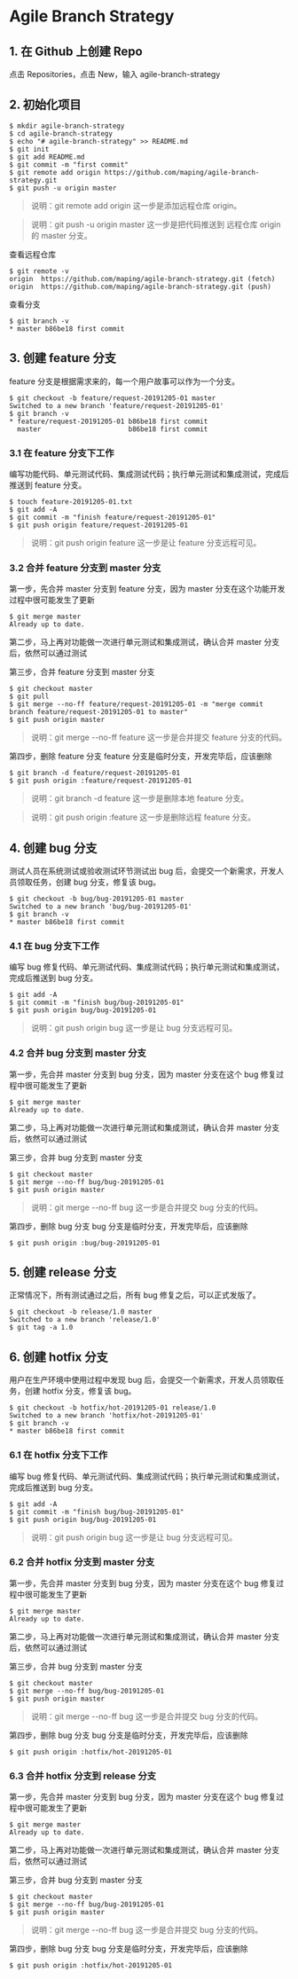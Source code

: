 # Agile Branch Strategy

## 1. 在 Github 上创建 Repo
点击 Repositories，点击 New，输入 agile-branch-strategy

## 2. 初始化项目
```console
$ mkdir agile-branch-strategy
$ cd agile-branch-strategy
$ echo "# agile-branch-strategy" >> README.md
$ git init
$ git add README.md
$ git commit -m "first commit"
$ git remote add origin https://github.com/maping/agile-branch-strategy.git
$ git push -u origin master
```
> 说明：git remote add origin 这一步是添加远程仓库 origin。

> 说明：git push -u origin master 这一步是把代码推送到 远程仓库 origin 的 master 分支。

查看远程仓库
```console
$ git remote -v
origin	https://github.com/maping/agile-branch-strategy.git (fetch)
origin	https://github.com/maping/agile-branch-strategy.git (push)
```

查看分支
```console
$ git branch -v
* master b86be18 first commit
```

## 3. 创建 feature 分支
feature 分支是根据需求来的，每一个用户故事可以作为一个分支。
```console
$ git checkout -b feature/request-20191205-01 master 
Switched to a new branch 'feature/request-20191205-01'
$ git branch -v
* feature/request-20191205-01 b86be18 first commit
  master                      b86be18 first commit
```

### 3.1 在 feature 分支下工作
编写功能代码、单元测试代码、集成测试代码；执行单元测试和集成测试，完成后推送到 feature 分支。
```console
$ touch feature-20191205-01.txt
$ git add -A
$ git commit -m "finish feature/request-20191205-01"
$ git push origin feature/request-20191205-01
```
> 说明：git push origin feature 这一步是让 feature 分支远程可见。

### 3.2 合并 feature 分支到 master 分支
第一步，先合并 master 分支到 feature 分支，因为 master 分支在这个功能开发过程中很可能发生了更新
```console
$ git merge master  
Already up to date.
```
第二步，马上再对功能做一次进行单元测试和集成测试，确认合并 master 分支后，依然可以通过测试

第三步，合并 feature 分支到 master 分支
```console
$ git checkout master
$ git pull
$ git merge --no-ff feature/request-20191205-01 -m "merge commit branch feature/request-20191205-01 to master" 
$ git push origin master
```
> 说明：git merge --no-ff feature 这一步是合并提交 feature 分支的代码。


第四步，删除 feature 分支
feature 分支是临时分支，开发完毕后，应该删除
```console
$ git branch -d feature/request-20191205-01
$ git push origin :feature/request-20191205-01
```
> 说明：git branch -d feature 这一步是删除本地 feature 分支。

> 说明：git push origin :feature 这一步是删除远程 feature 分支。

## 4. 创建 bug 分支
测试人员在系统测试或验收测试环节测试出 bug 后，会提交一个新需求，开发人员领取任务，创建 bug 分支，修复该 bug。
```console
$ git checkout -b bug/bug-20191205-01 master 
Switched to a new branch 'bug/bug-20191205-01'
$ git branch -v
* master b86be18 first commit
```

### 4.1 在 bug 分支下工作
编写 bug 修复代码、单元测试代码、集成测试代码；执行单元测试和集成测试，完成后推送到 bug 分支。
```console
$ git add -A
$ git commit -m "finish bug/bug-20191205-01"
$ git push origin bug/bug-20191205-01
```
> 说明：git push origin bug 这一步是让 bug 分支远程可见。

### 4.2 合并 bug 分支到 master 分支
第一步，先合并 master 分支到 bug 分支，因为 master 分支在这个 bug 修复过程中很可能发生了更新
```console
$ git merge master  
Already up to date.
```
第二步，马上再对功能做一次进行单元测试和集成测试，确认合并 master 分支后，依然可以通过测试

第三步，合并 bug 分支到 master 分支
```console
$ git checkout master
$ git merge --no-ff bug/bug-20191205-01
$ git push origin master
```
> 说明：git merge --no-ff bug 这一步是合并提交 bug 分支的代码。

第四步，删除 bug 分支
bug 分支是临时分支，开发完毕后，应该删除
```console
$ git push origin :bug/bug-20191205-01
```

## 5. 创建 release 分支
正常情况下，所有测试通过之后，所有 bug 修复之后，可以正式发版了。
```console
$ git checkout -b release/1.0 master 
Switched to a new branch 'release/1.0'
$ git tag -a 1.0
```

## 6. 创建 hotfix 分支
用户在生产环境中使用过程中发现 bug 后，会提交一个新需求，开发人员领取任务，创建 hotfix 分支，修复该 bug。
```console
$ git checkout -b hotfix/hot-20191205-01 release/1.0 
Switched to a new branch 'hotfix/hot-20191205-01'
$ git branch -v
* master b86be18 first commit
```

### 6.1 在 hotfix 分支下工作
编写 bug 修复代码、单元测试代码、集成测试代码；执行单元测试和集成测试，完成后推送到 bug 分支。
```console
$ git add -A
$ git commit -m "finish bug/bug-20191205-01"
$ git push origin bug/bug-20191205-01
```
> 说明：git push origin bug 这一步是让 bug 分支远程可见。

### 6.2 合并 hotfix 分支到 master 分支
第一步，先合并 master 分支到 bug 分支，因为 master 分支在这个 bug 修复过程中很可能发生了更新
```console
$ git merge master  
Already up to date.
```
第二步，马上再对功能做一次进行单元测试和集成测试，确认合并 master 分支后，依然可以通过测试

第三步，合并 bug 分支到 master 分支
```console
$ git checkout master
$ git merge --no-ff bug/bug-20191205-01
$ git push origin master
```
> 说明：git merge --no-ff bug 这一步是合并提交 bug 分支的代码。

第四步，删除 bug 分支
bug 分支是临时分支，开发完毕后，应该删除
```console
$ git push origin :hotfix/hot-20191205-01
```

### 6.3 合并 hotfix 分支到 release 分支
第一步，先合并 master 分支到 bug 分支，因为 master 分支在这个 bug 修复过程中很可能发生了更新
```console
$ git merge master  
Already up to date.
```
第二步，马上再对功能做一次进行单元测试和集成测试，确认合并 master 分支后，依然可以通过测试

第三步，合并 bug 分支到 master 分支
```console
$ git checkout master
$ git merge --no-ff bug/bug-20191205-01
$ git push origin master
```
> 说明：git merge --no-ff bug 这一步是合并提交 bug 分支的代码。

第四步，删除 bug 分支
bug 分支是临时分支，开发完毕后，应该删除
```console
$ git push origin :hotfix/hot-20191205-01
```
